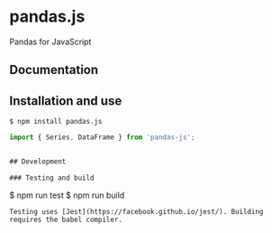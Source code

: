 # pandas.js
Pandas for JavaScript

## Documentation


## Installation and use
```
$ npm install pandas.js
```

```js
import { Series, DataFrame } from 'pandas-js';
```


```js

## Development

### Testing and build
```
$ npm run test
$ npm run build
```
Testing uses [Jest](https://facebook.github.io/jest/). Building requires the babel compiler.
